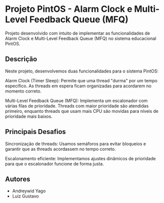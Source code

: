 # **Projeto PintOS - Alarm Clock e Multi-Level Feedback Queue (MFQ)**

Projeto desenvolvido com intuito de implementar as funcionalidades de Alarm Clock e Multi-Level Feedback Queue (MFQ) no sistema educacional PintOS.

## Descrição
Neste projeto, desenvolvemos duas funcionalidades para o sistema PintOS:

Alarm Clock (Timer Sleep): Permite que uma thread "durma" por um tempo específico. As threads em espera ficam organizadas para acordarem no momento correto.

Multi-Level Feedback Queue (MFQ): Implementa um escalonador com várias filas de prioridade. Threads com maior prioridade são atendidas primeiro, enquanto threads que usam mais CPU são movidas para níveis de prioridade mais baixos.

## Principais Desafios
Sincronização de threads: Usamos semáforos para evitar bloqueios e garantir que as threads acordassem no tempo correto.

Escalonamento eficiente: Implementamos ajustes dinâmicos de prioridade para que o escalonador funcione de forma justa.

## Autores
- Andreywid Yago
- Luiz Gustavo
